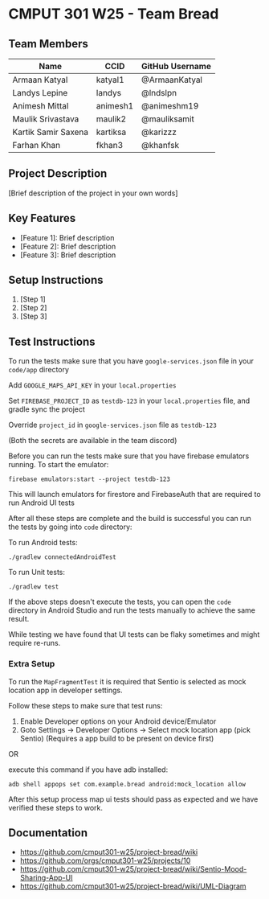 # CMPUT 301 W25 - Team Bread

## Team Members

| Name        | CCID   | GitHub Username |
| ----------- | ------ | --------------- |
| Armaan Katyal | katyal1 | @ArmaanKatyal   |
| Landys Lepine | landys | @lndslpn     |
| Animesh Mittal | animesh1 | @animeshm19|
| Maulik Srivastava | maulik2 | @mauliksamit |
| Kartik Samir Saxena | kartiksa | @karizzz     |
| Farhan Khan | fkhan3 | @khanfsk |

## Project Description

[Brief description of the project in your own words]

## Key Features

- [Feature 1]: Brief description
- [Feature 2]: Brief description
- [Feature 3]: Brief description

## Setup Instructions

1. [Step 1]
2. [Step 2]
3. [Step 3]

## Test Instructions

To run the tests make sure that you have `google-services.json` file in your `code/app` directory

Add `GOOGLE_MAPS_API_KEY` in your `local.properties`

Set `FIREBASE_PROJECT_ID` as `testdb-123` in your `local.properties` file, and gradle sync the project

Override `project_id` in `google-services.json` file as `testdb-123`

(Both the secrets are available in the team discord)

Before you can run the tests make sure that you have firebase emulators running. To start the emulator:
```
firebase emulators:start --project testdb-123
```
This will launch emulators for firestore and FirebaseAuth that are required to run Android UI tests

After all these steps are complete and the build is successful you can run the tests by going into `code` directory:

To run Android tests:
```
./gradlew connectedAndroidTest
```

To run Unit tests:
```
./gradlew test
```
If the above steps doesn't execute the tests, you can open the `code` directory in Android Studio and run the tests manually
to achieve the same result.

While testing we have found that UI tests can be flaky sometimes and might require re-runs.

### Extra Setup

To run the `MapFragmentTest` it is required that Sentio is selected as mock location app in developer settings.

Follow these steps to make sure that test runs:
1. Enable Developer options on your Android device/Emulator
2. Goto Settings -> Developer Options -> Select mock location app (pick Sentio) (Requires a app build to be present on device first)

OR

execute this command if you have adb installed:
```
adb shell appops set com.example.bread android:mock_location allow
```

After this setup process map ui tests should pass as expected and we have verified these steps to work.

## Documentation

- https://github.com/cmput301-w25/project-bread/wiki
- https://github.com/orgs/cmput301-w25/projects/10
- https://github.com/cmput301-w25/project-bread/wiki/Sentio-Mood-Sharing-App-UI
- https://github.com/cmput301-w25/project-bread/wiki/UML-Diagram
